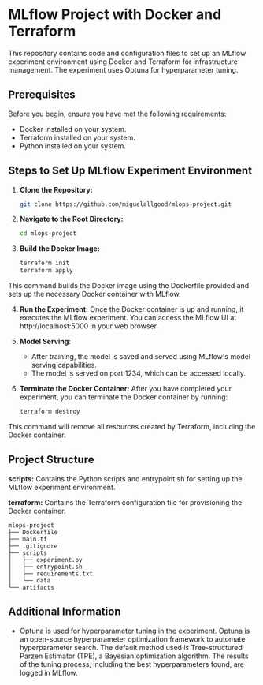 # MLflow Project with Docker and Terraform

This repository contains code and configuration files to set up an MLflow experiment environment using Docker and Terraform for infrastructure management. The experiment uses Optuna for hyperparameter tuning.

## Prerequisites

Before you begin, ensure you have met the following requirements:

- Docker installed on your system.
- Terraform installed on your system.
- Python installed on your system.

## Steps to Set Up MLflow Experiment Environment

1. **Clone the Repository:**
    ```bash
    git clone https://github.com/miguelallgood/mlops-project.git
2. **Navigate to the Root Directory:**
    ```bash
    cd mlops-project
3. **Build the Docker Image:**
    ```bash    
    terraform init
    terraform apply
This command builds the Docker image using the Dockerfile provided and sets up the necessary Docker container with MLflow.

4. **Run the Experiment:**
Once the Docker container is up and running, it executes the MLflow experiment. You can access the MLflow UI at http://localhost:5000 in your web browser.

5. **Model Serving**:
   - After training, the model is saved and served using MLflow's model serving capabilities.
   - The model is served on port 1234, which can be accessed locally.

6. **Terminate the Docker Container:**
After you have completed your experiment, you can terminate the Docker container by running:
    ```bash
    terraform destroy
This command will remove all resources created by Terraform, including the Docker container.

## Project Structure

**scripts:** Contains the Python scripts and entrypoint.sh for setting up the MLflow experiment environment.

**terraform:** Contains the Terraform configuration file for provisioning the Docker container.

```
mlops-project
├── Dockerfile
├── main.tf
├── .gitignore
├── scripts
│   ├── experiment.py
│   ├── entrypoint.sh
│   ├── requirements.txt
│   └── data
└── artifacts
```

## Additional Information

- Optuna is used for hyperparameter tuning in the experiment. Optuna is an open-source hyperparameter optimization framework to automate hyperparameter search. The default method used is Tree-structured Parzen Estimator (TPE), a Bayesian optimization algorithm. The results of the tuning process, including the best hyperparameters found, are logged in MLflow. 
